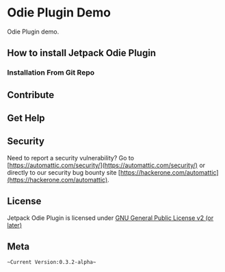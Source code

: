 # Odie Plugin Demo

Odie Plugin demo. 

## How to install Jetpack Odie Plugin

### Installation From Git Repo

## Contribute

## Get Help

## Security

Need to report a security vulnerability? Go to [https://automattic.com/security/](https://automattic.com/security/) or directly to our security bug bounty site [https://hackerone.com/automattic](https://hackerone.com/automattic).

## License

Jetpack Odie Plugin is licensed under [GNU General Public License v2 (or later)](./LICENSE.txt)

## Meta 

`~Current Version:0.3.2-alpha~`

